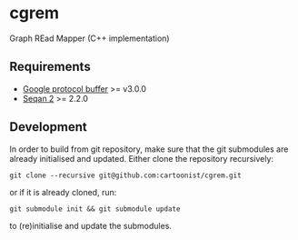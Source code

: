 # cgrem
Graph REad Mapper (C++ implementation)

## Requirements

- [Google protocol buffer](https://github.com/google/protobuf) >= v3.0.0
- [Seqan 2](https://github.com/seqan/seqan) >= 2.2.0

## Development
In order to build from git repository, make sure that the git submodules are
already initialised and updated. Either clone the repository recursively:

    git clone --recursive git@github.com:cartoonist/cgrem.git

or if it is already cloned, run:

    git submodule init && git submodule update

to (re)initialise and update the submodules.
